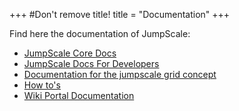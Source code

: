 +++
#Don't remove title!
title = "Documentation"
+++

Find here the documentation of JumpScale:

* [JumpScale Core Docs](#)
* [JumpScale Docs For Developers](#)
* [Documentation for the jumpscale grid concept](#)
* [How to's](#)
* [Wiki Portal Documentation](#)
